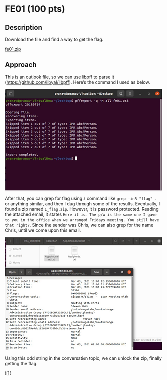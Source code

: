 # FE01 (100 pts)

## Description
Download the file and find a way to get the flag.

[fe01.zip](fe01.zip)

## Approach
This is an outlook file, so we can use libpff to parse it (https://github.com/libyal/libpff). Here's the command I used as below.

![](pffexport.jpg)

After that, you can grep for flag using a command like `grep -inR "flag" .` or anything similar, and then I dug through some of the results. Eventually, I found a zip named `1_flag.zip`. However, it is password protected. Reading the attached email, it states `Here it is. The p/w is the same one I gave to you in the office when we arranged Fridays meeting. You still have that right?`. Since the sender was Chris, we can also grep for the name Chris, until we come upon this email. 

![](suspicious_email.jpg)

Using this odd string in the conversation topic, we can unlock the zip, finally getting the flag.

![](



